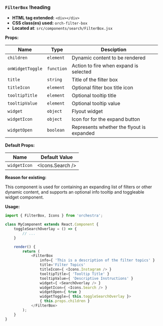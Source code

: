 ### `FilterBox` !heading

* __HTML tag extended:__ `<div></div>`
* __CSS class(es) used:__ `orch-filter-box`
* __Located at__: `src/components/search/FilterBox.jsx`

**Props:**

| Name              | Type          | Desciption                                    |
| ------------------|---------------| ----------------------------------------------|
| `children`        | `element`     | Dynamic content to be rendered                |
| `onWidgetToggle`  | `function`    | Action to fire when expand is selected        |
| `title`           | `string`      | Title of the filter box                       |
| `titleIcon`       | `element`     | Optional filter box title icon                |
| `tooltipTitle`    | `element`     | Optional tooltip title                        |
| `tooltipValue`    | `element`     | Optional tooltip value                        |
| `widget`          | `object`      | Flyout widget                                 |
| `widgetIcon`      | `object`      | Icon for for the expand button                |
| `widgetOpen`      | `boolean`     | Represents whether the flyout is expanded     |

**Default Props:**

| Name              | Default Value      |
| ------------------|--------------------|
| `widgetIcon`      | <Icons.Search />   |

**Reason for existing:**

This component is used for containing an expanding list of filters or other dynamic content, and supports an optional info tooltip and toggleable widget component.

**Usage:**

```javascript
import { FilterBox, Icons } from 'orchestra';

class MyComponent extends React.Component {
	toggleSearchOverlay = () => {
		// ...
	}

	render() {
		return (
			<FilterBox
				info={ 'This is a description of the filter topics' }
				title='Filter Topics'
				titleIcon={ <Icons.Instagram /> }
				tooltipTitle={ 'Tooltip Title' }
				tooltipValue={ 'Descriptive Instructions' }
				widget={ <SearchOverlay /> }
				widgetIcon={ <Icons.Search /> }
				widgetOpen={ true }
				widgetToggle={ this.toggleSearchOverlay }>
				{ this.props.children }
			</FilterBox>
		);
	}
}
```

